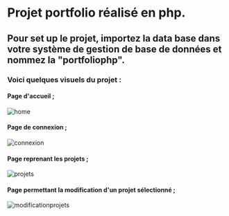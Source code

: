 # Projet portfolio réalisé en php.

## Pour set up le projet, importez la data base dans votre système de gestion de base de données et nommez la "portfoliophp".

### Voici quelques visuels du projet :

#### Page d'accueil ;
![home](https://github.com/Timothe12/portfoliophp/assets/128182775/6df4e0a6-fa95-4286-8e12-82b6663eab58)

#### Page de connexion ;
![connexion](https://github.com/Timothe12/portfoliophp/assets/128182775/b9a51f04-3370-4462-8e75-4694b41ecad4)

#### Page reprenant les projets ;
![projets](https://github.com/Timothe12/portfoliophp/assets/128182775/ba71d2ac-58b8-4958-b04b-eb30286e912e)

#### Page permettant la modification d'un projet sélectionné ;
![modificationprojets](https://github.com/Timothe12/portfoliophp/assets/128182775/a8086ae1-56df-49aa-b717-5da20463205d)
